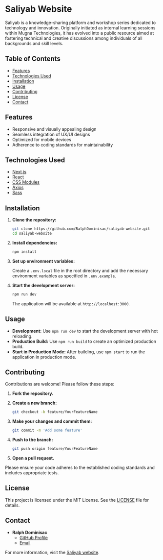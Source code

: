# Saliyab Website


Saliyab is a knowledge-sharing platform and workshop series dedicated to technology and innovation. Originally initiated as internal learning sessions within Mugna Technologies, it has evolved into a public resource aimed at fostering technical and creative discussions among individuals of all backgrounds and skill levels.

## Table of Contents

- [Features](#features)
- [Technologies Used](#technologies-used)
- [Installation](#installation)
- [Usage](#usage)
- [Contributing](#contributing)
- [License](#license)
- [Contact](#contact)

## Features

- Responsive and visually appealing design
- Seamless integration of UX/UI designs
- Optimized for mobile devices
- Adherence to coding standards for maintainability

## Technologies Used

- [Next.js](https://nextjs.org/)
- [React](https://reactjs.org/)
- [CSS Modules](https://github.com/css-modules/css-modules)
- [Axios](https://axios-http.com/)
- [Sass](https://sass-lang.com/)

## Installation

1. **Clone the repository:**

   ```bash
   git clone https://github.com/RalphDominisac/saliyab-website.git
   cd saliyab-website
   ```

2. **Install dependencies:**

   ```bash
   npm install
   ```

3. **Set up environment variables:**

   Create a `.env.local` file in the root directory and add the necessary environment variables as specified in `.env.example`.

4. **Start the development server:**

   ```bash
   npm run dev
   ```

   The application will be available at `http://localhost:3000`.

## Usage

- **Development:** Use `npm run dev` to start the development server with hot reloading.
- **Production Build:** Use `npm run build` to create an optimized production build.
- **Start in Production Mode:** After building, use `npm start` to run the application in production mode.

## Contributing

Contributions are welcome! Please follow these steps:

1. **Fork the repository.**
2. **Create a new branch:**

   ```bash
   git checkout -b feature/YourFeatureName
   ```

3. **Make your changes and commit them:**

   ```bash
   git commit -m 'Add some feature'
   ```

4. **Push to the branch:**

   ```bash
   git push origin feature/YourFeatureName
   ```

5. **Open a pull request.**

Please ensure your code adheres to the established coding standards and includes appropriate tests.

## License

This project is licensed under the MIT License. See the [LICENSE](LICENSE) file for details.

## Contact

- **Ralph Dominisac**
  - [GitHub Profile](https://github.com/RalphDominisac)
  - [Email](mailto:ralph.dominisac@example.com)

For more information, visit the [Saliyab website](https://saliyab.mugna.tech/).
